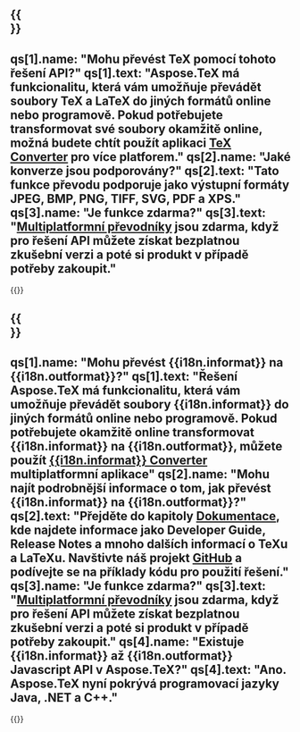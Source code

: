 ﻿---
meta: true
translation: true
deploy: false
---

{{<section faq>}}
---
qs[1].name: "Mohu převést TeX pomocí tohoto řešení API?"
qs[1].text: "Aspose.TeX má funkcionalitu, která vám umožňuje převádět soubory TeX a LaTeX do jiných formátů online nebo programově. Pokud potřebujete transformovat své soubory okamžitě online, možná budete chtít použít aplikaci [TeX Converter](https://products.aspose.app/tex/conversion/) pro více platforem."
qs[2].name: "Jaké konverze jsou podporovány?"
qs[2].text: "Tato funkce převodu podporuje jako výstupní formáty JPEG, BMP, PNG, TIFF, SVG, PDF a XPS."
qs[3].name: "Je funkce zdarma?"
qs[3].text: "[Multiplatformní převodníky](https://products.aspose.app/tex/conversion) jsou zdarma, když pro řešení API můžete získat bezplatnou zkušební verzi a poté si produkt v případě potřeby zakoupit."
---

{{<import path="/meta/schemas.md" section="faq">}} 

{{<section faqchild>}}
---
qs[1].name: "Mohu převést {{i18n.informat}} na {{i18n.outformat}}?"
qs[1].text: "Řešení Aspose.TeX má funkcionalitu, která vám umožňuje převádět soubory {{i18n.informat}} do jiných formátů online nebo programově. Pokud potřebujete okamžitě online transformovat {{i18n.informat}} na {{i18n.outformat}}, můžete použít [{{i18n.informat}} Converter](https://products.aspose.app/tex/konverze/{{i18n.informatlower}}) multiplatformní aplikace"
qs[2].name: "Mohu najít podrobnější informace o tom, jak převést {{i18n.informat}} na {{i18n.outformat}}?"
qs[2].text: "Přejděte do kapitoly [Dokumentace](https://docs.aspose.com/tex/), kde najdete informace jako Developer Guide, Release Notes a mnoho dalších informací o TeXu a LaTeXu. Navštivte náš projekt [GitHub](https://github.com/aspose-tex) a podívejte se na příklady kódu pro použití řešení."
qs[3].name: "Je funkce zdarma?"
qs[3].text: "[Multiplatformní převodníky](https://products.aspose.app/tex/conversion) jsou zdarma, když pro řešení API můžete získat bezplatnou zkušební verzi a poté si produkt v případě potřeby zakoupit."
qs[4].name: "Existuje {{i18n.informat}} až {{i18n.outformat}} Javascript API v Aspose.TeX?"
qs[4].text: "Ano. Aspose.TeX nyní pokrývá programovací jazyky Java, .NET a C++."
---

{{<import path="/meta/schemas.md" section="faq">}} 